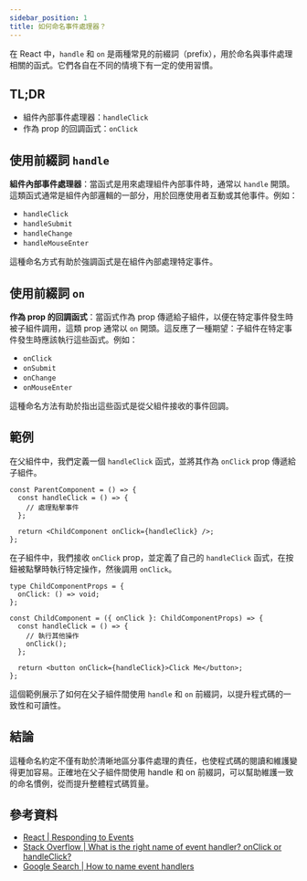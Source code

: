```yaml
---
sidebar_position: 1
title: 如何命名事件處理器？
---
```


在 React 中，`handle` 和 `on` 是兩種常見的前綴詞（prefix），用於命名與事件處理相關的函式。它們各自在不同的情境下有一定的使用習慣。

## TL;DR

- 組件內部事件處理器：`handleClick`
- 作為 prop 的回調函式：`onClick`

## 使用前綴詞 `handle`

**組件內部事件處理器**：當函式是用來處理組件內部事件時，通常以 `handle` 開頭。這類函式通常是組件內部邏輯的一部分，用於回應使用者互動或其他事件。例如：

- `handleClick`
- `handleSubmit`
- `handleChange`
- `handleMouseEnter`

這種命名方式有助於強調函式是在組件內部處理特定事件。

## 使用前綴詞 `on`

**作為 prop 的回調函式**：當函式作為 prop 傳遞給子組件，以便在特定事件發生時被子組件調用，這類 prop 通常以 `on` 開頭。這反應了一種期望：子組件在特定事件發生時應該執行這些函式。例如：

- `onClick`
- `onSubmit`
- `onChange`
- `onMouseEnter`

這種命名方法有助於指出這些函式是從父組件接收的事件回調。

## 範例

在父組件中，我們定義一個 `handleClick` 函式，並將其作為 `onClick` prop 傳遞給子組件。

```tsx title="src/components/ParentComponent.tsx"
const ParentComponent = () => {
  const handleClick = () => {
    // 處理點擊事件
  };

  return <ChildComponent onClick={handleClick} />;
};
```

在子組件中，我們接收 `onClick` prop，並定義了自己的 `handleClick` 函式，在按鈕被點擊時執行特定操作，然後調用 `onClick`。

```tsx title="src/components/ChildComponent.tsx"
type ChildComponentProps = {
  onClick: () => void;
};

const ChildComponent = ({ onClick }: ChildComponentProps) => {
  const handleClick = () => {
    // 執行其他操作
    onClick();
  };

  return <button onClick={handleClick}>Click Me</button>;
};
```

這個範例展示了如何在父子組件間使用 `handle` 和 `on` 前綴詞，以提升程式碼的一致性和可讀性。

## 結論

這種命名約定不僅有助於清晰地區分事件處理的責任，也使程式碼的閱讀和維護變得更加容易。正確地在父子組件間使用 handle 和 on 前綴詞，可以幫助維護一致的命名慣例，從而提升整體程式碼質量。

## 參考資料

- [React | Responding to Events](https://react.dev/learn/responding-to-events#:~:text=Have%20names%20that%20start%20with%20handle%2C%20followed%20by%20the%20name%20of%20the%20event.)
- [Stack Overflow | What is the right name of event handler? onClick or handleClick?](https://stackoverflow.com/questions/60048249/what-is-the-right-name-of-event-handler-onclick-or-handleclick)
- [Google Search | How to name event handlers](https://www.google.com/search?q=how+to+name+event+handler)
